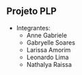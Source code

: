 ## Projeto PLP

- Integrantes:
	- Anne Gabriele
	- Gabryelle Soares
	- Larissa Amorim
	- Leonardo Lima
	- Nathalya Raissa

